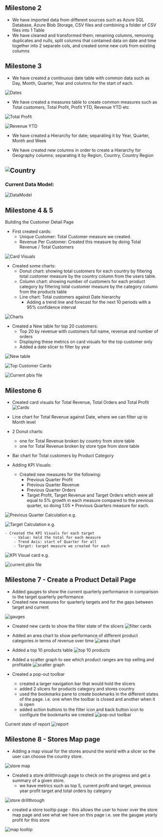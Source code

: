 ## Milestone 2
- We have imported data from different sources such as Azure SQL Database, Azure Blob Storage, CSV files and combining a folder of CSV files into 1 Table
- We have cleaned and transformed them; renaming columns, removing duplicates and nulls, split columns that contained data on date and time together into 2 separate cols, and created some new cols from existing columns


## Milestone 3
- We have created a continuous date table with common data such as Day, Month, Quarter, Year and columns for the start of each. 

![Dates](https://github.com/user-attachments/assets/c0149528-e2ae-4063-881d-73343869fce0)

- We have created a measures table to create common measures such as Total customers, Total Profit, Profit YTD, Revenue YTD etc

![Total Profit](https://github.com/user-attachments/assets/54678f84-d1fd-4401-a8e8-e829e6c81824)

![Revenue YTD](https://github.com/user-attachments/assets/b8b6414a-768a-4a71-9000-0d21615c35bc)

- We have created a Hierarchy for date; separating it by Year, Quarter, Month and Week 


- We have created new columns in order to create a Hierarchy for Geography columns; separating it by Region, Country, Country Region

![Country](https://github.com/user-attachments/assets/f48e5fa8-c1cd-4a14-b233-3e3026208fc1)
---

### Current Data Model:
![DataModel](https://github.com/user-attachments/assets/137b6d9e-e9d0-4d8a-8110-7a044a832ee9)


## Milestone 4 & 5
Building the Customer Detail Page
- First created cards:
    - Unique Customer: Total Customer measure we created. 
    - Revenue Per Customer: Created this measure by doing Total Revenue / Total Customers 

![Card Visuals](https://github.com/user-attachments/assets/33323d15-619b-4c1b-807a-c16dbd179bc5)

- Created some charts:
    - Donut chart: showing total customers for each country by filtering total customer measure by the country column from the users table.
    - Column chart: showing number of customers for each product category by filtering total customer measure by the category column from the products table
    - Line chart: Total customers against Date hierarchy
        - Adding a trend line and forecast for the next 10 periods with a 95% confidence interval

![Charts](https://github.com/user-attachments/assets/002be664-2943-4be0-a571-85554f1aa3c3)

- Created a New table for top 20 customers:
    - Top 20 by revenue with customers full name, revenue and number of orders
    - Displaying these metrics on card visuals for the top customer only
    - Added a date slicer to filter by year

![New table](https://github.com/user-attachments/assets/ad8e9fab-6b97-4855-a64d-b6f7030ce476)

![Top Customer Cards](https://github.com/user-attachments/assets/ff6e946c-42a6-435f-a770-e816e5620c5a)

![Current pbix file](https://github.com/user-attachments/assets/fd4cba4c-83f3-465d-8e44-bad499fde3b0)

## Milestone 6
- Created card visuals for Total Revenue, Total Orders and Total Profit 
![Cards](https://github.com/user-attachments/assets/a543d73a-bda7-4fb3-8b30-515dfeec5ddf)

- Line chart for Total Revenue against Date, where we can filter up to Month level

- 2 Donut charts:
    - one for Total Revenue broken by country from store table
    - one for Total Revenue broken by store type from store table

- Bar chart for Total customers by Product Category 

- Adding KPI Visuals:
    - Created new measures for the following:
        - Previous Quarter Profit
        - Previous Quarter Revenue
        - Previous Quarter Orders
        - Target Profit, Target Revenue and Target Orders which were all equal to 5% growth in each measure compared to the previous quarter, so doing 1.05 * Previous Quarters measure for each.

![Previous Quarter Calculation e.g.](https://github.com/user-attachments/assets/d20cabcb-512b-42ea-89d1-b7855f1bae49)
        
![Target Calculation e.g.](https://github.com/user-attachments/assets/b517f945-bcdc-4d5c-b3f8-92ce7bce2a29)

    - Created the KPI Visuals for each target
        - Value: held the total for each measure
        - Trend Axis: start of Quarter for all
        - Target: target measure we created for each

![KPI Visual card e.g.](https://github.com/user-attachments/assets/ca19d50d-3767-4292-9340-c54404b4c670)

![current pbix file](https://github.com/user-attachments/assets/760bc291-2f8c-4ce1-9062-87296fed2810)


## Milestone 7 - Create  a Product Detail Page

- Added gauges to show the current quarterly performance in comparison to the target quarterly performance
- Created new measures for quarterly targets and for the gaps between target and current 

![gauges](https://github.com/user-attachments/assets/5dfd4c66-90c3-4073-8244-9612a6d6bc05)

- Created new cards to show the filter state of the slicers
![filter cards](https://github.com/user-attachments/assets/4788507a-1b9c-4a33-9c30-0a3de589f43d)

- Added an area chart to show performance of different product categories in terms of revenue over time
![area chart](https://github.com/user-attachments/assets/eb28ed92-9b1c-4d77-928d-b9f26dad26b8)

- Added a top 10 products table 
![top 10 products](https://github.com/user-attachments/assets/a15b7da8-a88c-4150-8ef7-ca7aedc236bb)

- Added a scatter graph to see which product ranges are top selling and profitable
![scatter graph](https://github.com/user-attachments/assets/461ae6d6-2e0a-41b2-811f-866edf2dc89e)

- Created a pop-out toolbar 
    - created a larger navigation bar that would hold the slicers
    - added 2 slicers for products category and stores country
    - used the bookmarks pane to create bookmarks in the different states of the page. i.e. one when the toolbar is closed and another when it is open 
    - added action buttons to the filter icon and back button icon to configure the bookmarks we created
![pop-out toolbar](https://github.com/user-attachments/assets/75e853f7-2616-47fe-95d0-bf91a750d3d6)

Current state of report
![report](https://github.com/user-attachments/assets/852e2bb6-443b-409d-afe3-a0240ad1f4c8)


## Milestone 8 - Stores Map page
- Adding a map visual for the stores around the world with a slicer so the user can choose the country store.

![store map](https://github.com/user-attachments/assets/8bb32951-6641-4fd1-82ca-1d214d2508ab)

- Created a store drillthrough page to check on the progress and get a summary of a given store.
    - we have metrics such as top 5, current profit and target, previous year profit target and total orders by category

![store drillthrough](https://github.com/user-attachments/assets/b01e8719-1e11-4ca9-9117-5316bb21352a)

- created a store tooltip page - this allows the user to hover over the store map page and see what we have on this page i.e. see the gaugae yearly profit for this store

![map tooltip](https://github.com/user-attachments/assets/51410283-b87b-4fd9-a02b-dc27109cfc6d)